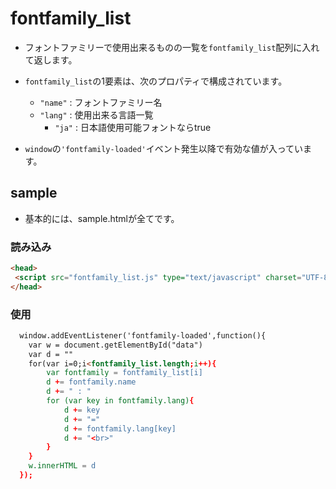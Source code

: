 # fontfamily_list

* フォントファミリーで使用出来るものの一覧を`fontfamily_list`配列に入れて返します。
* `fontfamily_list`の1要素は、次のプロパティで構成されています。
    * `"name"` : フォントファミリー名
    * `"lang"` : 使用出来る言語一覧
        * `"ja"` : 日本語使用可能フォントならtrue

* `window`の`'fontfamily-loaded'`イベント発生以降で有効な値が入っています。

## sample

* 基本的には、sample.htmlが全てです。


### 読み込み

```html
<head>
 <script src="fontfamily_list.js" type="text/javascript" charset="UTF-8" ></script>
</head>
```

### 使用

```html
  window.addEventListener('fontfamily-loaded',function(){
    var w = document.getElementById("data")
    var d = ""
    for(var i=0;i<fontfamily_list.length;i++){
        var fontfamily = fontfamily_list[i]
        d += fontfamily.name
        d += " : "
        for (var key in fontfamily.lang){
            d += key
            d += "="
            d += fontfamily.lang[key]
            d += "<br>"
        }
    }
    w.innerHTML = d
  });
```

